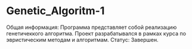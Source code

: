 # Genetic_Algoritm-1
Общая информация: Программа представляет собой реализацию генетичеккого алгоритма. Проект разрабатывался в рамках курса по эвристическим методам и алгоритмам.
Статус: Завершен.
